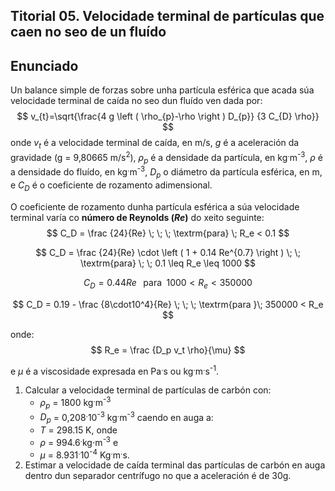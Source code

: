 ## Titorial 05. Velocidade terminal de partículas que caen no seo de un fluído

## Enunciado

Un balance simple de forzas sobre unha partícula esférica que acada súa velocidade terminal de caída no seo dun fluído ven dada por:
$$
v_{t}=\sqrt{\frac{4 g \left ( \rho_{p}-\rho \right ) D_{p}} {3 C_{D} \rho}}
$$
onde $v_t$ é a velocidade terminal de caída, en m/s, $g$ é a aceleración da gravidade (g = 9,80665 m/s<sup>2</sup>), $\rho_p$ é a densidade da partícula, en kg<sup>.</sup>m<sup>-3</sup>, $\rho$ é a densidade do fluído, en kg<sup>.</sup>m<sup>-3</sup>, $D_p$ o diámetro da partícula esférica, en m, e $C_D$ é o coeficiente de rozamento adimensional.

O coeficiente de rozamento dunha partícula esférica a súa velocidade terminal varía co __número de Reynolds ($Re$)__ do xeito seguinte:
$$
C_D = \frac {24}{Re} \; \; \; \textrm{para} \; R_e < 0.1
$$

$$
C_D = \frac {24}{Re} \cdot \left ( 1 + 0.14 Re^{0.7} \right ) \; \; \textrm{para} \; \; 0.1 \leq R_e \leq 1000
$$

$$
C_D = 0.44{Re} \; \; \; \textrm{para }\; 1000 < R_e < 350000
$$

$$
C_D = 0.19 - \frac {8\cdot10^4}{Re} \; \; \; \textrm{para }\; 350000 < R_e
$$

onde:
$$
R_e = \frac {D_p v_t \rho}{\mu}
$$

e $\mu$ é a viscosidade expresada en Pa<sup>.</sup>s ou kg<sup>.</sup>m<sup>.</sup>s<sup>-1</sup>.

1. Calcular a velocidade terminal de partículas de carbón con: 
   * $\rho_p$ = 1800 kg<sup>.</sup>m<sup>-3</sup> 
   * $D_p$ = 0,208<sup>.</sup>10<sup>-3</sup>  kg<sup>.</sup>m<sup>-3</sup> caendo en auga a:
   * $T$ = 298.15 K, onde
   * $\rho$ = 994.6<sup>.</sup>kg⋅m<sup>-3</sup> e
   * $\mu$ = 8.931<sup>.</sup>10<sup>-4</sup> Kg<sup>.</sup>m<sup>.</sup>s.
2. Estimar a velocidade de caída terminal das partículas de carbón en auga dentro dun separador centrífugo no que a aceleración é de 30g.